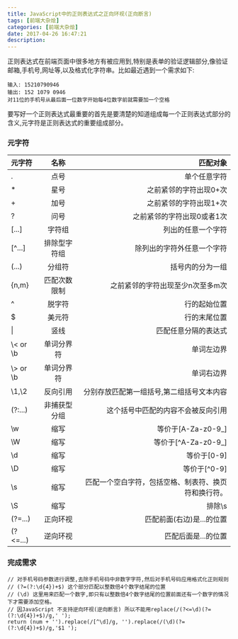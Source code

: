 ```yaml
---
title: JavaScript中的正则表达式之正向环视(正向断言)
tags: [前端大杂烩]
categories: [前端大杂烩]
date: 2017-04-26 16:47:21
description:
---
```


正则表达式在前端页面中很多地方有被应用到,特别是表单的验证逻辑部分,像验证邮箱,手机号,网址等,以及格式化字符串。比如最近遇到一个需求如下:

```
输入: 15210790946 
输出: 152 1079 0946
对11位的手机号从最后面一位数字开始每4位数字前就需要加一个空格
```
要写好一个正则表达式最重要的首先是要清楚的知道组成每一个正则表达式部分的含义,元字符是正则表达式的重要组成部分。
### 元字符 

|   元字符        | 名称          | 匹配对象  |
|:--------------  |:-------------:| -----:|
|  .             |   点号     | 单个任意字符  |
|  * | 星号 | 之前紧邻的字符出现0+次 | 
| + | 加号 | 之前紧邻的字符出现1+次  |
| ? | 问号 | 之前紧邻的字符出现0或者1次  |
| [...]      | 字符组      |   列出的任意一个字符 |
| \[^...] | 排除型字符组      |   除列出的字符外任意一个字符  |
| (...) | 分组符 | 括号内的分为一组 |
| {n,m} | 匹配次数限制 | 之前紧邻的字符出现至少n次至多m次 |
| ^ | 脱字符 | 行的起始位置 | 
| $ | 美元符 | 行的末尾位置 | 
| &#124; | 竖线 | 匹配任意分隔的表达式 |
| \\< or \b | 单词分界符 | 单词左边界 |
| \\> or \b | 单词分界符 | 单词右边界 | 
| \1,\2 | 反向引用 | 分别存放匹配第一组括号,第二组括号文本内容 |
| (?:...) | 非捕获型分组 | 这个括号中匹配的内容不会被反向引用 |
|\w| 缩写 | 等价于[A-Za-z0-9_] |
| \W | 缩写 |等价于\[^A-Za-z0-9_] |
| \d | 缩写 |等价于[0-9]| 
| \D | 缩写 |等价于\[^0-9]| 
|\s|缩写|匹配一个空白字符，包括空格、制表符、换页符和换行符。|
|\S|缩写|排除\s |
|(?=...) | 正向环视 | 匹配前面(右边)是...的位置 |
|(?<=...) | 逆向环视 | 匹配后面是...的位置 |

### 完成需求 

```
// 对手机号码参数进行调整,去除手机号码中非数字字符,然后对手机号码应用格式化正则规则
// (?=(?:\d{4})+$) 这个部分匹配以整数倍4个数字结尾的位置
// (\d) 这里用来匹配一个数字,即只有以整数倍4个数字结尾的位置前面还有一个数字的情况下才需要添加空格。
// 因JavaScript 不支持逆向环视(逆向断言) 所以不能用replace(/(?<=\d)(?=(?:\d{4})+$)/g,' ');
return (num + '').replace(/[^\d]/g, '').replace(/(\d)(?=(?:\d{4})+$)/g,'$1 ');
```
